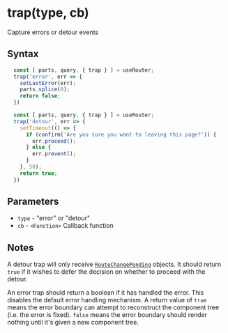 # trap(type, cb)

Capture errors or detour events

## Syntax

```js
  const [ parts, query, { trap } ] = useRouter;
  trap('error', err => {
    setLastError(err);
    parts.splice(0);
    return false;
  })
```

```js
  const [ parts, query, { trap } ] = useRouter;
  trap('detour', err => {
    setTimeout(() => {
      if (confirm('Are you sure you want to leaving this page?')) {
        err.proceed();
      } else {
        err.prevent();
      }
    }, 50);
    return true;
  })
```

## Parameters

* `type` - "error" or "detour"
* `cb` - `<Function>` Callback function

## Notes

A detour trap will only receive [`RouteChangePending`](./RouteChangePending.md) objects. It should
return `true` if it wishes to defer the decision on whether to proceed with the detour.

An error trap should return a boolean if it has handled the error. This disables the default error handling
mechanism. A return value of `true` means the error boundary can attempt to reconstruct the component tree
(i.e. the error is fixed). `false` means the error boundary should render nothing until it's given a new
component tree.
